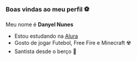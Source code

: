 ### Boas vindas ao meu perfil ⚽

Meu nome é **Danyel Nunes**

- Estou estudando na [Alura](https://www.alura.com.br)
- Gosto de jogar Futebol, Free Fire e Minecraft ☢️
- Santista desde o berço 🐳
